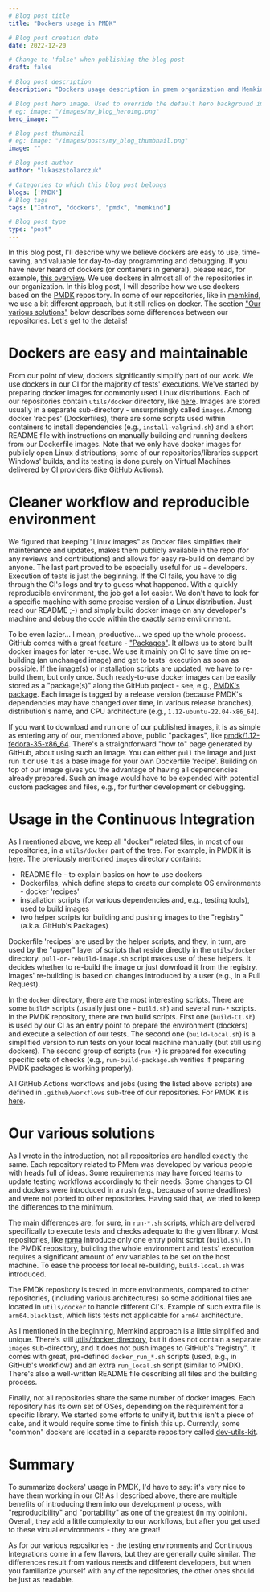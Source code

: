 ```yaml
---
# Blog post title
title: "Dockers usage in PMDK"

# Blog post creation date
date: 2022-12-20

# Change to 'false' when publishing the blog post
draft: false

# Blog post description
description: "Dockers usage description in pmem organization and Memkind repository"

# Blog post hero image. Used to override the default hero background image.
# eg: image: "/images/my_blog_heroimg.png"
hero_image: ""

# Blog post thumbnail
# eg: image: "/images/posts/my_blog_thumbnail.png"
image: ""

# Blog post author
author: "lukaszstolarczuk"

# Categories to which this blog post belongs
blogs: ['PMDK']
# Blog tags
tags: ["Intro", "dockers", "pmdk", "memkind"]

# Blog post type
type: "post"
---
```


In this blog post, I'll describe why we believe dockers are easy to use, time-saving, and valuable for
day-to-day programming and debugging. If you have never heard of dockers (or containers in general),
please read, for example, [this overview](https://docs.docker.com/get-started/overview/). We use dockers
in almost all of the repositories in our organization. In this blog post, I will describe how we use
dockers based on the [PMDK](https://github.com/pmem/pmdk) repository. In some of our repositories,
like in [memkind](https://github.com/memkind/memkind), we use a bit different approach, but it
still relies on docker. The section ["Our various solutions"](#our-various-solutions) below
describes some differences between our repositories. Let's get to the details!

# Dockers are easy and maintainable

From our point of view, dockers significantly simplify part of our work.
We use dockers in our CI for the majority of tests' executions. We've started by preparing docker
images for commonly used Linux distributions. Each of our repositories contain `utils/docker`
directory, like [here](https://github.com/pmem/pmdk/tree/master/utils/docker). Images are stored usually
in a separate sub-directory - unsurprisingly called `images`. Among docker 'recipes' (Dockerfiles),
there are some scripts used within containers to install dependencies (e.g., `install-valgrind.sh`)
and a short README file with instructions on manually building and running dockers from our Dockerfile
images. Note that we only have docker images for publicly open Linux distributions; some of our
repositories/libraries support Windows' builds, and its testing is done purely on Virtual Machines
delivered by CI providers (like GitHub Actions).

# Cleaner workflow and reproducible environment

We figured that keeping "Linux images" as Docker files simplifies their maintenance and updates,
makes them publicly available in the repo (for any reviews and contributions) and allows for easy re-build
on demand by anyone. The last part proved to be especially useful for us - developers. Execution of tests
is just the beginning. If the CI fails, you have to dig through the CI's logs and try to guess what
happened. With a quickly reproducible environment, the job got a lot easier. We don't have to look
for a specific machine with some precise version of a Linux distribution. Just read our README ;-)
and simply build docker image on any developer's machine and debug the code within the exactly
same environment.

To be even lazier... I mean, productive... we sped up the whole process. GitHub comes with a great
feature - ["Packages"](https://github.com/features/packages). It allows us to store built docker
images for later re-use. We use it mainly on CI to save time on re-building (an unchanged image) and
get to tests' execution as soon as possible. If the image(s) or installation scripts are updated,
we have to re-build them, but only once. Such ready-to-use docker images can be easily stored as
a "package(s)" along the GitHub project - see, e.g.,
[PMDK's package](https://github.com/pmem/pmdk/pkgs/container/pmdk). Each image is tagged
by a release version (because PMDK's dependencies may have changed over time, in various release branches),
distribution's name, and CPU architecture (e.g., `1.12-ubuntu-22.04-x86_64`).

If you want to download and run one of our published images, it is as simple as
entering any of our, mentioned above, public "packages", like
[pmdk/1.12-fedora-35-x86_64](https://github.com/pmem/pmdk/pkgs/container/pmdk/58577064?tag=1.12-fedora-35-x86_64).
There's a straightforward "how to" page generated by GitHub, about using such an image. You can
either `pull` the image and just run it or use it as a base image for your own Dockerfile 'recipe'.
Building on top of our image gives you the advantage of having all dependencies already prepared.
Such an image would have to be expended with potential custom packages and files, e.g., for further
development or debugging.

# Usage in the Continuous Integration

As I mentioned above, we keep all "docker" related files, in most of our repositories,
in a `utils/docker` part of the tree. For example, in PMDK it is
[here](https://github.com/pmem/pmdk/tree/master/utils/docker).
The previously mentioned `images` directory contains:
* README file - to explain basics on how to use dockers
* Dockerfiles, which define steps to create our complete OS environments - docker 'recipes'
* installation scripts (for various dependencies and, e.g., testing tools), used to build images
* two helper scripts for building and pushing images to the "registry" (a.k.a. GitHub's Packages)

Dockerfile 'recipes' are used by the helper scripts, and they, in turn, are used by the
"upper" layer of scripts that reside directly in the `utils/docker` directory. `pull-or-rebuild-image.sh`
script makes use of these helpers. It decides whether to re-build the image or just download it
from the registry. Images' re-building is based on changes introduced by a user (e.g., in
a Pull Request).

In the `docker` directory, there are the most interesting scripts. There are some `build*` scripts
(usually just one - `build.sh`) and several `run-*` scripts. In the PMDK repository, there are two build scripts.
First one (`build-CI.sh`) is used by our CI as an entry point to prepare the environment (dockers)
and execute a selection of our tests. The second one (`build-local.sh`) is a simplified version
to run tests on your local machine manually (but still using dockers).
The second group of scripts (`run-*`) is prepared for executing specific sets of checks
(e.g., `run-build-package.sh` verifies if preparing PMDK packages is working properly).

All GitHub Actions workflows and jobs (using the listed above scripts) are defined in
`.github/workflows` sub-tree of our repositories. For PMDK it is
[here](https://github.com/pmem/pmdk/tree/master/.github/workflows).

# Our various solutions

As I wrote in the introduction, not all repositories are handled exactly the same. Each repository
related to PMem was developed by various people with heads full of ideas. Some requirements may
have forced teams to update testing workflows accordingly to their needs. Some changes to CI and
dockers were introduced in a rush (e.g., because of some deadlines) and were not ported to other
repositories. Having said that, we tried to keep the differences to the minimum.

The main differences are, for sure, in `run-*.sh` scripts, which are delivered specifically to
execute tests and checks adequate to the given library. Most repositories, like
[rpma](https://github.com/pmem/rpma/tree/main/utils/docker) introduce only one entry point script
(`build.sh`). In the PMDK repository, building the whole environment and tests' execution requires
a significant amount of env variables to be set on the host machine. To ease the process for local
re-building, `build-local.sh` was introduced.

The PMDK repository is tested in more environments, compared to other repositories, (including various
architectures) so some additional files are located in `utils/docker` to handle different CI's.
Example of such extra file is `arm64.blacklist`, which lists tests not applicable for `arm64` architecture.

As I mentioned in the beginning, Memkind approach is a little simplified and unique. There's still
[utils/docker directory](https://github.com/memkind/memkind/tree/master/utils/docker), but
it does not contain a separate `images` sub-directory, and it does not push images to GitHub's "registry".
It comes with great, pre-defined `docker_run_*.sh` scripts (used, e.g., in GitHub's workflow) and
an extra `run_local.sh` script (similar to PMDK). There's also a well-written README file
describing all files and the building process.

Finally, not all repositories share the same number of docker images. Each repository has its own
set of OSes, depending on the requirement for a specific library. We started some efforts
to unify it, but this isn't a piece of cake, and it would require some time to finish this up.
Currently, some "common" dockers are located in a separate repository called
[dev-utils-kit](https://github.com/pmem/dev-utils-kit).

# Summary

To summarize dockers' usage in PMDK, I'd have to say: it's very nice to have them
working in our CI! As I described above, there are multiple benefits of introducing them
into our development process, with "reproducibility" and "portability" as one of the greatest
(in my opinion). Overall, they add a little complexity to our workflows, but after
you get used to these virtual environments - they are great!

As for our various repositories - the testing environments and Continuous Integrations
come in a few flavors, but they are generally quite similar. The differences result from
various needs and different developers, but when you familiarize yourself with any of the
repositories, the other ones should be just as readable.
